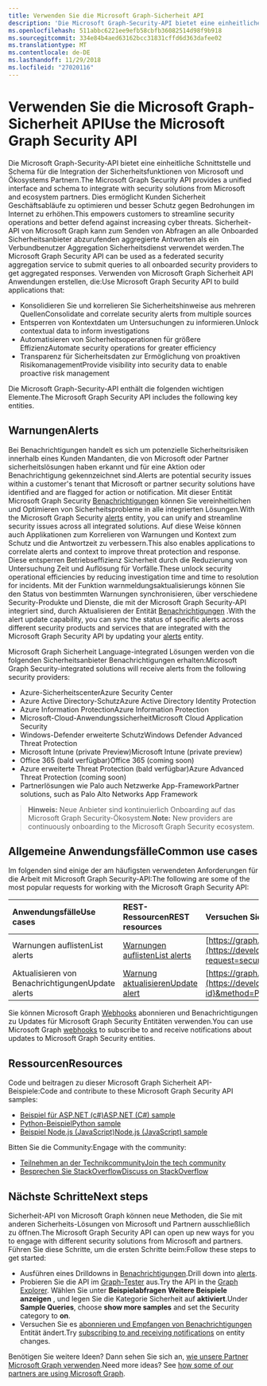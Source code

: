 ```yaml
---
title: Verwenden Sie die Microsoft Graph-Sicherheit API
description: 'Die Microsoft Graph-Security-API bietet eine einheitliche Schnittstelle und Schema für die Integration der Sicherheitsfunktionen von Microsoft und Ökosystems Partnern. Dies ermöglicht Kunden Sicherheit Geschäftsabläufe zu optimieren und besser Schutz gegen Bedrohungen im Internet zu erhöhen. Sicherheit-API von Microsoft Graph kann zum Senden von Abfragen an alle Onboarded Sicherheitsanbieter abzurufenden aggregierte Antworten als ein Verbundbenutzer Aggregation Sicherheitsdienst verwendet werden. Verwenden von Microsoft Graph Sicherheit API Anwendungen erstellen, die:'
ms.openlocfilehash: 511abbc6221ee9efb58cbfb36082514d98f9b918
ms.sourcegitcommit: 334e84b4aed63162bcc31831cffd6d363dafee02
ms.translationtype: MT
ms.contentlocale: de-DE
ms.lasthandoff: 11/29/2018
ms.locfileid: "27020116"
---
```

# <a name="use-the-microsoft-graph-security-api"></a><span data-ttu-id="9b976-106">Verwenden Sie die Microsoft Graph-Sicherheit API</span><span class="sxs-lookup"><span data-stu-id="9b976-106">Use the Microsoft Graph Security API</span></span>

<span data-ttu-id="9b976-107">Die Microsoft Graph-Security-API bietet eine einheitliche Schnittstelle und Schema für die Integration der Sicherheitsfunktionen von Microsoft und Ökosystems Partnern.</span><span class="sxs-lookup"><span data-stu-id="9b976-107">The Microsoft Graph Security API provides a unified interface and schema to integrate with security solutions from Microsoft and ecosystem partners.</span></span> <span data-ttu-id="9b976-108">Dies ermöglicht Kunden Sicherheit Geschäftsabläufe zu optimieren und besser Schutz gegen Bedrohungen im Internet zu erhöhen.</span><span class="sxs-lookup"><span data-stu-id="9b976-108">This empowers customers to streamline security operations and better defend against increasing cyber threats.</span></span> <span data-ttu-id="9b976-109">Sicherheit-API von Microsoft Graph kann zum Senden von Abfragen an alle Onboarded Sicherheitsanbieter abzurufenden aggregierte Antworten als ein Verbundbenutzer Aggregation Sicherheitsdienst verwendet werden.</span><span class="sxs-lookup"><span data-stu-id="9b976-109">The Microsoft Graph Security API can be used as a federated security aggregation service to submit queries to all onboarded security providers to get aggregated responses.</span></span> <span data-ttu-id="9b976-110">Verwenden von Microsoft Graph Sicherheit API Anwendungen erstellen, die:</span><span class="sxs-lookup"><span data-stu-id="9b976-110">Use Microsoft Graph Security API to build applications that:</span></span>

- <span data-ttu-id="9b976-111">Konsolidieren Sie und korrelieren Sie Sicherheitshinweise aus mehreren Quellen</span><span class="sxs-lookup"><span data-stu-id="9b976-111">Consolidate and correlate security alerts from multiple sources</span></span>
- <span data-ttu-id="9b976-112">Entsperren von Kontextdaten um Untersuchungen zu informieren.</span><span class="sxs-lookup"><span data-stu-id="9b976-112">Unlock contextual data to inform investigations</span></span>
- <span data-ttu-id="9b976-113">Automatisieren von Sicherheitsoperationen für größere Effizienz</span><span class="sxs-lookup"><span data-stu-id="9b976-113">Automate security operations for greater efficiency</span></span>
- <span data-ttu-id="9b976-114">Transparenz für Sicherheitsdaten zur Ermöglichung von proaktiven Risikomanagement</span><span class="sxs-lookup"><span data-stu-id="9b976-114">Provide visibility into security data to enable proactive risk management</span></span>

<span data-ttu-id="9b976-115">Die Microsoft Graph-Security-API enthält die folgenden wichtigen Elemente.</span><span class="sxs-lookup"><span data-stu-id="9b976-115">The Microsoft Graph Security API includes the following key entities.</span></span>

## <a name="alerts"></a><span data-ttu-id="9b976-116">Warnungen</span><span class="sxs-lookup"><span data-stu-id="9b976-116">Alerts</span></span>

<span data-ttu-id="9b976-117">Bei Benachrichtigungen handelt es sich um potenzielle Sicherheitsrisiken innerhalb eines Kunden Mandanten, die von Microsoft oder Partner sicherheitslösungen haben erkannt und für eine Aktion oder Benachrichtigung gekennzeichnet sind.</span><span class="sxs-lookup"><span data-stu-id="9b976-117">Alerts are potential security issues within a customer's tenant that Microsoft or partner security solutions have identified and are flagged for action or notification.</span></span> <span data-ttu-id="9b976-118">Mit dieser Entität Microsoft Graph Security [Benachrichtigungen](alert.md) können Sie vereinheitlichen und Optimieren von Sicherheitsprobleme in alle integrierten Lösungen.</span><span class="sxs-lookup"><span data-stu-id="9b976-118">With the Microsoft Graph Security [alerts](alert.md) entity, you can unify and streamline security  issues across all integrated solutions.</span></span> <span data-ttu-id="9b976-119">Auf diese Weise können auch Applikationen zum Korrelieren von Warnungen und Kontext zum Schutz und die Antwortzeit zu verbessern.</span><span class="sxs-lookup"><span data-stu-id="9b976-119">This also enables applications to correlate alerts and context to improve threat protection and response.</span></span> <span data-ttu-id="9b976-120">Diese entsperren Betriebseffizienz Sicherheit durch die Reduzierung von Untersuchung Zeit und Auflösung für Vorfälle.</span><span class="sxs-lookup"><span data-stu-id="9b976-120">These unlock security operational efficiencies by reducing investigation time and time to resolution for incidents.</span></span> <span data-ttu-id="9b976-121">Mit der Funktion warnmeldungsaktualisierungs können Sie den Status von bestimmten Warnungen synchronisieren, über verschiedene Security-Produkte und Dienste, die mit der Microsoft Graph Security-API integriert sind, durch Aktualisieren der Entität [Benachrichtigungen](alert.md) .</span><span class="sxs-lookup"><span data-stu-id="9b976-121">With the alert update capability, you can sync the status of specific alerts across different security products and services that are integrated with the Microsoft Graph Security API by updating your [alerts](alert.md) entity.</span></span>

<span data-ttu-id="9b976-122">Microsoft Graph Sicherheit Language-integrated Lösungen werden von die folgenden Sicherheitsanbieter Benachrichtigungen erhalten:</span><span class="sxs-lookup"><span data-stu-id="9b976-122">Microsoft Graph Security-integrated solutions will receive alerts from the following security providers:</span></span>

- <span data-ttu-id="9b976-123">Azure-Sicherheitscenter</span><span class="sxs-lookup"><span data-stu-id="9b976-123">Azure Security Center</span></span>
- <span data-ttu-id="9b976-124">Azure Active Directory-Schutz</span><span class="sxs-lookup"><span data-stu-id="9b976-124">Azure Active Directory Identity Protection</span></span>
- <span data-ttu-id="9b976-125">Azure Information Protection</span><span class="sxs-lookup"><span data-stu-id="9b976-125">Azure Information Protection</span></span>
- <span data-ttu-id="9b976-126">Microsoft-Cloud-Anwendungssicherheit</span><span class="sxs-lookup"><span data-stu-id="9b976-126">Microsoft Cloud Application Security</span></span>
- <span data-ttu-id="9b976-127">Windows-Defender erweiterte Schutz</span><span class="sxs-lookup"><span data-stu-id="9b976-127">Windows Defender Advanced Threat Protection</span></span>
- <span data-ttu-id="9b976-128">Microsoft Intune (private Preview)</span><span class="sxs-lookup"><span data-stu-id="9b976-128">Microsoft Intune (private preview)</span></span>
- <span data-ttu-id="9b976-129">Office 365 (bald verfügbar)</span><span class="sxs-lookup"><span data-stu-id="9b976-129">Office 365 (coming soon)</span></span>
- <span data-ttu-id="9b976-130">Azure erweiterte Threat Protection (bald verfügbar)</span><span class="sxs-lookup"><span data-stu-id="9b976-130">Azure Advanced Threat Protection (coming soon)</span></span>
- <span data-ttu-id="9b976-131">Partnerlösungen wie Palo auch Netzwerke App-Framework</span><span class="sxs-lookup"><span data-stu-id="9b976-131">Partner solutions, such as Palo Alto Networks App Framework</span></span>

> <span data-ttu-id="9b976-132">**Hinweis:** Neue Anbieter sind kontinuierlich Onboarding auf das Microsoft Graph Security-Ökosystem.</span><span class="sxs-lookup"><span data-stu-id="9b976-132">**Note:** New providers are continuously onboarding to the Microsoft Graph Security ecosystem.</span></span>

## <a name="common-use-cases"></a><span data-ttu-id="9b976-133">Allgemeine Anwendungsfälle</span><span class="sxs-lookup"><span data-stu-id="9b976-133">Common use cases</span></span>

<span data-ttu-id="9b976-134">Im folgenden sind einige der am häufigsten verwendeten Anforderungen für die Arbeit mit Microsoft Graph Security-API:</span><span class="sxs-lookup"><span data-stu-id="9b976-134">The following are some of the most popular requests for working with the Microsoft Graph Security API:</span></span>

| <span data-ttu-id="9b976-135">**Anwendungsfälle**</span><span class="sxs-lookup"><span data-stu-id="9b976-135">**Use cases**</span></span>   | <span data-ttu-id="9b976-136">**REST-Ressourcen**</span><span class="sxs-lookup"><span data-stu-id="9b976-136">**REST resources**</span></span> | <span data-ttu-id="9b976-137">**Versuchen Sie es im Graph-Explorer**</span><span class="sxs-lookup"><span data-stu-id="9b976-137">**Try it in Graph Explorer**</span></span> |
|:---------------|:--------|:----------|
| <span data-ttu-id="9b976-138">Warnungen auflisten</span><span class="sxs-lookup"><span data-stu-id="9b976-138">List alerts</span></span> | [<span data-ttu-id="9b976-139">Warnungen auflisten</span><span class="sxs-lookup"><span data-stu-id="9b976-139">List alerts</span></span>](../api/alert-list.md) | [https://graph.microsoft.com/v1.0/security/alerts](https://developer.microsoft.com/graph/graph-explorer?request=security/alerts&method=GET&version=v1.0&GraphUrl=https://graph.microsoft.com) |
| <span data-ttu-id="9b976-140">Aktualisieren von Benachrichtigungen</span><span class="sxs-lookup"><span data-stu-id="9b976-140">Update alerts</span></span> | [<span data-ttu-id="9b976-141">Warnung aktualisieren</span><span class="sxs-lookup"><span data-stu-id="9b976-141">Update alert</span></span>](../api/alert-update.md) | [https://graph.microsoft.com/v1.0/security/alerts/{alert-id}](https://developer.microsoft.com/graph/graph-explorer?request=security/alerts/{alert-id}&method=PATCH&version=v1.0&GraphUrl=https://graph.microsoft.com) |

<span data-ttu-id="9b976-142">Sie können Microsoft Graph [Webhooks](/graph/webhooks) abonnieren und Benachrichtigungen zu Updates für Microsoft Graph Security Entitäten verwenden.</span><span class="sxs-lookup"><span data-stu-id="9b976-142">You can use Microsoft Graph [webhooks](/graph/webhooks) to subscribe to and receive notifications about updates to Microsoft Graph Security entities.</span></span>

## <a name="resources"></a><span data-ttu-id="9b976-143">Ressourcen</span><span class="sxs-lookup"><span data-stu-id="9b976-143">Resources</span></span>

<span data-ttu-id="9b976-144">Code und beitragen zu dieser Microsoft Graph Sicherheit API-Beispiele:</span><span class="sxs-lookup"><span data-stu-id="9b976-144">Code and contribute to these Microsoft Graph Security API samples:</span></span>

- [<span data-ttu-id="9b976-145">Beispiel für ASP.NET (c#)</span><span class="sxs-lookup"><span data-stu-id="9b976-145">ASP.NET (C#) sample</span></span>](https://github.com/microsoftgraph/aspnet-security-api-sample)
- [<span data-ttu-id="9b976-146">Python-Beispiel</span><span class="sxs-lookup"><span data-stu-id="9b976-146">Python sample</span></span>](https://github.com/microsoftgraph/python-security-rest-sample)
- [<span data-ttu-id="9b976-147">Beispiel Node.js (JavaScript)</span><span class="sxs-lookup"><span data-stu-id="9b976-147">Node.js (JavaScript) sample</span></span>](https://github.com/microsoftgraph/nodejs-security-sample)

<span data-ttu-id="9b976-148">Bitten Sie die Community:</span><span class="sxs-lookup"><span data-stu-id="9b976-148">Engage with the community:</span></span>

- [<span data-ttu-id="9b976-149">Teilnehmen an der Technikcommunity</span><span class="sxs-lookup"><span data-stu-id="9b976-149">Join the tech community</span></span>](https://aka.ms/graphsecuritycommunity)
- [<span data-ttu-id="9b976-150">Besprechen Sie StackOverflow</span><span class="sxs-lookup"><span data-stu-id="9b976-150">Discuss on StackOverflow</span></span>](https://stackoverflow.com/questions/tagged/microsoft-graph-security)

## <a name="next-steps"></a><span data-ttu-id="9b976-151">Nächste Schritte</span><span class="sxs-lookup"><span data-stu-id="9b976-151">Next steps</span></span>

<span data-ttu-id="9b976-152">Sicherheit-API von Microsoft Graph können neue Methoden, die Sie mit anderen Sicherheits-Lösungen von Microsoft und Partnern ausschließlich zu öffnen.</span><span class="sxs-lookup"><span data-stu-id="9b976-152">The Microsoft Graph Security API can open up new ways for you to engage with different security solutions from Microsoft and partners.</span></span> <span data-ttu-id="9b976-153">Führen Sie diese Schritte, um die ersten Schritte beim:</span><span class="sxs-lookup"><span data-stu-id="9b976-153">Follow these steps to get started:</span></span>

- <span data-ttu-id="9b976-154">Ausführen eines Drilldowns in [Benachrichtigungen](alert.md).</span><span class="sxs-lookup"><span data-stu-id="9b976-154">Drill down into [alerts](alert.md).</span></span>
- <span data-ttu-id="9b976-155">Probieren Sie die API im [Graph-Tester](https://developer.microsoft.com/graph/graph-explorer) aus.</span><span class="sxs-lookup"><span data-stu-id="9b976-155">Try the API in the [Graph Explorer](https://developer.microsoft.com/graph/graph-explorer).</span></span> <span data-ttu-id="9b976-156">Wählen Sie unter **Beispielabfragen** **Weitere Beispiele anzeigen** , und legen Sie die Kategorie Sicherheit auf **aktiviert**.</span><span class="sxs-lookup"><span data-stu-id="9b976-156">Under **Sample Queries**, choose **show more samples** and set the Security category to **on**.</span></span>
- <span data-ttu-id="9b976-157">Versuchen Sie es [abonnieren und Empfangen von Benachrichtigungen](/graph/webhooks) Entität ändert.</span><span class="sxs-lookup"><span data-stu-id="9b976-157">Try [subscribing to and receiving notifications](/graph/webhooks) on entity changes.</span></span>

<span data-ttu-id="9b976-p106">Benötigen Sie weitere Ideen? Dann sehen Sie sich an, [wie unsere Partner Microsoft Graph verwenden](https://developer.microsoft.com/graph/graph/examples#partners).</span><span class="sxs-lookup"><span data-stu-id="9b976-p106">Need more ideas? See [how some of our partners are using Microsoft Graph](https://developer.microsoft.com/graph/graph/examples#partners).</span></span>
